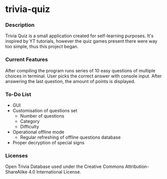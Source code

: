 # trivia-quiz

### Description
Trivia Quiz is a small application created for self-learning purposes. It's inspired by YT tutorials, however the quiz games present there were way too simple, thus this project began.
### Current Features
After compiling the program runs series of 10 easy questions of multiple choices in terminal. User picks the correct answer with console input. After answering the last question, the amount of points is displayed.
### To-Do List
* GUI
* Customisation of questions set
  * Number of questions 
  * Category
  * Difficulty
* Operational offline mode
  * Regular refreshing of offline questions database
* Proper decryption of special signs
### Licenses
Open Trivia Database used under the Creative Commons Attribution-ShareAlike 4.0 International License.
